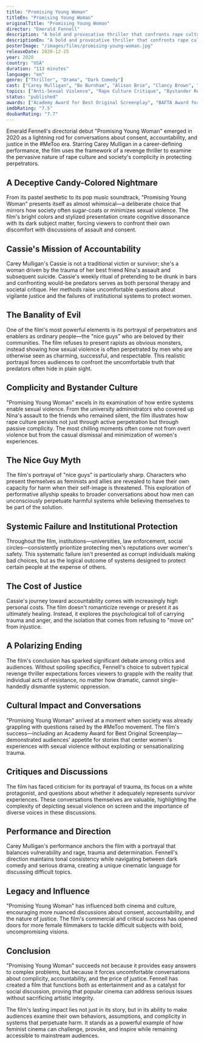 ```yaml
---
title: "Promising Young Woman"
titleEn: "Promising Young Woman"
originalTitle: "Promising Young Woman"
director: "Emerald Fennell"
description: "A bold and provocative thriller that confronts rape culture through the story of Cassie, a woman seeking justice for her best friend's assault. This Academy Award-winning film challenges audiences to examine complicity, consent, and the systems that protect predators."
descriptionEn: "A bold and provocative thriller that confronts rape culture through the story of Cassie, a woman seeking justice for her best friend's assault. This Academy Award-winning film challenges audiences to examine complicity, consent, and the systems that protect predators."
posterImage: "/images/films/promising-young-woman.jpg"
releaseDate: 2020-12-25
year: 2020
country: "USA"
duration: "113 minutes"
language: "en"
genre: ["Thriller", "Drama", "Dark Comedy"]
cast: ["Carey Mulligan", "Bo Burnham", "Alison Brie", "Clancy Brown", "Jennifer Coolidge"]
topics: ["Anti-Sexual Violence", "Rape Culture Critique", "Bystander Responsibility", "MeToo Movement", "Fourth Wave Feminism"]
status: "published"
awards: ["Academy Award for Best Original Screenplay", "BAFTA Award for Best Original Screenplay", "Critics' Choice Movie Award for Best Actress"]
imdbRating: "7.5"
doubanRating: "7.7"
---
```


Emerald Fennell's directorial debut "Promising Young Woman" emerged in 2020 as a lightning rod for conversations about consent, accountability, and justice in the #MeToo era. Starring Carey Mulligan in a career-defining performance, the film uses the framework of a revenge thriller to examine the pervasive nature of rape culture and society's complicity in protecting perpetrators.

## A Deceptive Candy-Colored Nightmare

From its pastel aesthetic to its pop music soundtrack, "Promising Young Woman" presents itself as almost whimsical—a deliberate choice that mirrors how society often sugar-coats or minimizes sexual violence. The film's bright colors and stylized presentation create cognitive dissonance with its dark subject matter, forcing viewers to confront their own discomfort with discussions of assault and consent.

## Cassie's Mission of Accountability

Carey Mulligan's Cassie is not a traditional victim or survivor; she's a woman driven by the trauma of her best friend Nina's assault and subsequent suicide. Cassie's weekly ritual of pretending to be drunk in bars and confronting would-be predators serves as both personal therapy and societal critique. Her methods raise uncomfortable questions about vigilante justice and the failures of institutional systems to protect women.

## The Banality of Evil

One of the film's most powerful elements is its portrayal of perpetrators and enablers as ordinary people—the "nice guys" who are beloved by their communities. The film refuses to present rapists as obvious monsters, instead showing how sexual violence is often perpetrated by men who are otherwise seen as charming, successful, and respectable. This realistic portrayal forces audiences to confront the uncomfortable truth that predators often hide in plain sight.

## Complicity and Bystander Culture

"Promising Young Woman" excels in its examination of how entire systems enable sexual violence. From the university administrators who covered up Nina's assault to the friends who remained silent, the film illustrates how rape culture persists not just through active perpetration but through passive complicity. The most chilling moments often come not from overt violence but from the casual dismissal and minimization of women's experiences.

## The Nice Guy Myth

The film's portrayal of "nice guys" is particularly sharp. Characters who present themselves as feminists and allies are revealed to have their own capacity for harm when their self-image is threatened. This exploration of performative allyship speaks to broader conversations about how men can unconsciously perpetuate harmful systems while believing themselves to be part of the solution.

## Systemic Failure and Institutional Protection

Throughout the film, institutions—universities, law enforcement, social circles—consistently prioritize protecting men's reputations over women's safety. This systematic failure isn't presented as corrupt individuals making bad choices, but as the logical outcome of systems designed to protect certain people at the expense of others.

## The Cost of Justice

Cassie's journey toward accountability comes with increasingly high personal costs. The film doesn't romanticize revenge or present it as ultimately healing. Instead, it explores the psychological toll of carrying trauma and anger, and the isolation that comes from refusing to "move on" from injustice.

## A Polarizing Ending

The film's conclusion has sparked significant debate among critics and audiences. Without spoiling specifics, Fennell's choice to subvert typical revenge thriller expectations forces viewers to grapple with the reality that individual acts of resistance, no matter how dramatic, cannot single-handedly dismantle systemic oppression.

## Cultural Impact and Conversations

"Promising Young Woman" arrived at a moment when society was already grappling with questions raised by the #MeToo movement. The film's success—including an Academy Award for Best Original Screenplay—demonstrated audiences' appetite for stories that center women's experiences with sexual violence without exploiting or sensationalizing trauma.

## Critiques and Discussions

The film has faced criticism for its portrayal of trauma, its focus on a white protagonist, and questions about whether it adequately represents survivor experiences. These conversations themselves are valuable, highlighting the complexity of depicting sexual violence on screen and the importance of diverse voices in these discussions.

## Performance and Direction

Carey Mulligan's performance anchors the film with a portrayal that balances vulnerability and rage, trauma and determination. Fennell's direction maintains tonal consistency while navigating between dark comedy and serious drama, creating a unique cinematic language for discussing difficult topics.

## Legacy and Influence

"Promising Young Woman" has influenced both cinema and culture, encouraging more nuanced discussions about consent, accountability, and the nature of justice. The film's commercial and critical success has opened doors for more female filmmakers to tackle difficult subjects with bold, uncompromising visions.

## Conclusion

"Promising Young Woman" succeeds not because it provides easy answers to complex problems, but because it forces uncomfortable conversations about complicity, accountability, and the price of justice. Fennell has created a film that functions both as entertainment and as a catalyst for social discussion, proving that popular cinema can address serious issues without sacrificing artistic integrity.

The film's lasting impact lies not just in its story, but in its ability to make audiences examine their own behaviors, assumptions, and complicity in systems that perpetuate harm. It stands as a powerful example of how feminist cinema can challenge, provoke, and inspire while remaining accessible to mainstream audiences.